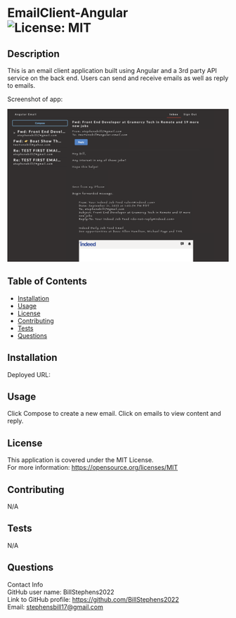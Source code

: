 # EmailClient-Angular<br>![License: MIT](https://img.shields.io/badge/License-MIT-yellow.svg)

  ## Description

  This is an email client application built using Angular and a 3rd party API service on the back end.  Users can send and receive emails as well as reply to emails.

  Screenshot of app:

  ![app screenshot](./src/assets/images/screenshot.png)
  
  ## Table of Contents
  
  - [Installation](#installation)
  - [Usage](#usage)
  - [License](#license)
  - [Contributing](#contributing)
  - [Tests](#tests)
  - [Questions](#questions)
  
  ## Installation
  
  Deployed URL: 
  
  ## Usage
  
  Click Compose to create a new email.  Click on emails to view content and reply.

  ## License
This application is covered under the MIT License.
<br>For more information: https://opensource.org/licenses/MIT
  
  ## Contributing
  N/A
  
  ## Tests
  N/A

  ## Questions
  Contact Info<br>
  GitHub user name: BillStephens2022<br>
  Link to GitHub profile: https://github.com/BillStephens2022<br>
  Email: stephensbill17@gmail.com
